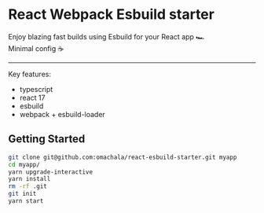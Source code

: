 # React Webpack Esbuild starter

Enjoy blazing fast builds using Esbuild for your React app 🏎  
Minimal config ☕️ 

---

Key features:

- typescript
- react 17
- esbuild
- webpack + esbuild-loader

## Getting Started

```bash
git clone git@github.com:omachala/react-esbuild-starter.git myapp
cd myapp/
yarn upgrade-interactive
yarn install
rm -rf .git
git init
yarn start
```
